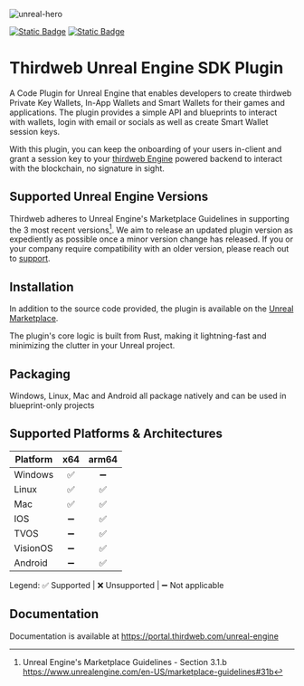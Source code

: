 ![unreal-hero](https://github.com/user-attachments/assets/a3d3a83f-fbbe-4ad1-9c68-b115f8992087)

[![Static Badge](https://img.shields.io/badge/Unreal%20SDK-Documentation-red?style=for-the-badge)][documentation-url]
[![Static Badge](https://img.shields.io/badge/Unreal%20SDK-Marketplace-purple?style=for-the-badge)][marketplace-url]

# Thirdweb Unreal Engine SDK Plugin

A Code Plugin for Unreal Engine that enables developers to create thirdweb Private Key Wallets, In-App Wallets and
Smart Wallets for their games and applications. The plugin provides a simple API and blueprints to interact with
wallets, login with email or socials as well as create Smart Wallet session keys.

With this plugin, you can keep the onboarding of your users in-client and grant a session key to your
[thirdweb Engine](https://portal.thirdweb.com/engine) powered backend to interact with the blockchain,
no signature in sight.

## Supported Unreal Engine Versions

Thirdweb adheres to Unreal Engine's Marketplace Guidelines in supporting the 3 most recent versions[^1].
We aim to release an updated plugin version as expediently as possible once a minor version change has released.
If you or your company require compatibility with an older version, please reach out to [support][support-url].

## Installation

In addition to the source code provided, the plugin is available on the [Unreal Marketplace][marketplace-url].

The plugin's core logic is built from Rust, making it lightning-fast and minimizing the clutter in your Unreal project.

## Packaging

Windows, Linux, Mac and Android all package natively and can be used in blueprint-only projects

## Supported Platforms & Architectures

| Platform | x64 | arm64 |
|----------|:---:|:-----:|
| Windows  |  ✅  |   ➖   |
| Linux    |  ✅  |   ✅   |
| Mac      |  ✅  |   ✅   |
| IOS      |  ➖  |   ✅   |
| TVOS     |  ➖  |   ✅   |
| VisionOS |  ➖  |   ✅   |
| Android  |  ➖  |   ✅   |

Legend: ✅ Supported | ❌ Unsupported | ➖ Not applicable

## Documentation

Documentation is available at https://portal.thirdweb.com/unreal-engine

[^1]: Unreal Engine's Marketplace Guidelines - Section 3.1.b https://www.unrealengine.com/en-US/marketplace-guidelines#31b

[support-url]: https://thirdweb.com/support
[documentation-url]: https://portal.thirdweb.com/unreal
[marketplace-url]: https://www.unrealengine.com/marketplace/en-US/product/f21200c2610146f3888172994448e50d
